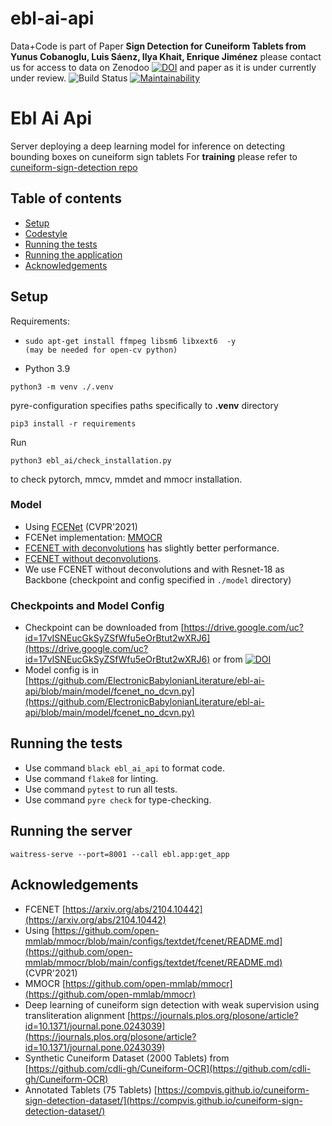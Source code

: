 # ebl-ai-api
Data+Code is part of Paper **Sign Detection for Cuneiform Tablets from Yunus Cobanoglu, Luis Sáenz, Ilya Khait, Enrique Jiménez** please contact us for access to data on Zenodoo [![DOI](https://zenodo.org/badge/DOI/10.5281/zenodo.10693601.svg)](https://doi.org/10.5281/zenodo.10693601) and paper as it is under currently under review.
![Build Status](https://github.com/ElectronicBabylonianLiterature/ebl-ai-api/workflows/CI/badge.svg?branch=main)
[![Maintainability](https://api.codeclimate.com/v1/badges/fd51b3cb4ea06f4e212f/maintainability)](https://codeclimate.com/github/ElectronicBabylonianLiterature/ebl-ai-api/maintainability)


# Ebl Ai Api
Server deploying a deep learning model for inference on detecting bounding boxes on cuneiform sign tablets
For **training** please refer to [cuneiform-sign-detection repo](https://github.com/ElectronicBabylonianLiterature/cuneiform-sign-detection)


## Table of contents

* [Setup](#setup)
* [Codestyle](#codestyle)
* [Running the tests](#running-the-tests)
* [Running the application](#running-the-application)
* [Acknowledgements](#acknowledgements)

## Setup

Requirements:

* ```console
  sudo apt-get install ffmpeg libsm6 libxext6  -y  
  (may be needed for open-cv python)
  ```


* Python 3.9

```console
python3 -m venv ./.venv
```

pyre-configuration specifies paths specifically to **.venv** directory
```console
pip3 install -r requirements
```

Run 
```console 
python3 ebl_ai/check_installation.py
``` 
to check pytorch, mmcv, mmdet and mmocr installation.

### Model
- Using [FCENet](https://github.com/open-mmlab/mmocr/blob/main/configs/textdet/fcenet/README.md) (CVPR'2021)
- FCENet implementation: [MMOCR](https://github.com/open-mmlab/mmocr)
- [FCENET with deconvolutions](https://mmocr.readthedocs.io/en/latest/textdet_models.html#id5) has slightly better performance.
- [FCENET without deconvolutions](https://mmocr.readthedocs.io/en/latest/textdet_models.html#id6).
- We use FCENET without deconvolutions and with Resnet-18 as Backbone (checkpoint and config specified in `./model` directory)

### Checkpoints and Model Config
- Checkpoint can be downloaded from [https://drive.google.com/uc?id=17vISNEucGkSyZSfWfu5eOrBtut2wXRJ6](https://drive.google.com/uc?id=17vISNEucGkSyZSfWfu5eOrBtut2wXRJ6) or from [![DOI](https://zenodo.org/badge/DOI/10.5281/zenodo.10693501.svg)](https://doi.org/10.5281/zenodo.10693501)
- Model config is in [https://github.com/ElectronicBabylonianLiterature/ebl-ai-api/blob/main/model/fcenet_no_dcvn.py](https://github.com/ElectronicBabylonianLiterature/ebl-ai-api/blob/main/model/fcenet_no_dcvn.py)


## Running the tests
- Use command `black ebl_ai_api` to format code.
- Use command `flake8` for linting.
- Use command `pytest` to run all tests.
- Use command `pyre check` for type-checking.

## Running the server
`waitress-serve --port=8001 --call ebl.app:get_app`

## Acknowledgements
- FCENET [https://arxiv.org/abs/2104.10442](https://arxiv.org/abs/2104.10442)
- Using [https://github.com/open-mmlab/mmocr/blob/main/configs/textdet/fcenet/README.md](https://github.com/open-mmlab/mmocr/blob/main/configs/textdet/fcenet/README.md) (CVPR'2021)
- MMOCR [https://github.com/open-mmlab/mmocr](https://github.com/open-mmlab/mmocr)
- Deep learning of cuneiform sign detection with weak supervision using transliteration alignment [https://journals.plos.org/plosone/article?id=10.1371/journal.pone.0243039](https://journals.plos.org/plosone/article?id=10.1371/journal.pone.0243039)
- Synthetic Cuneiform Dataset (2000 Tablets) from [https://github.com/cdli-gh/Cuneiform-OCR](https://github.com/cdli-gh/Cuneiform-OCR)
- Annotated Tablets (75 Tablets) [https://compvis.github.io/cuneiform-sign-detection-dataset/](https://compvis.github.io/cuneiform-sign-detection-dataset/)
